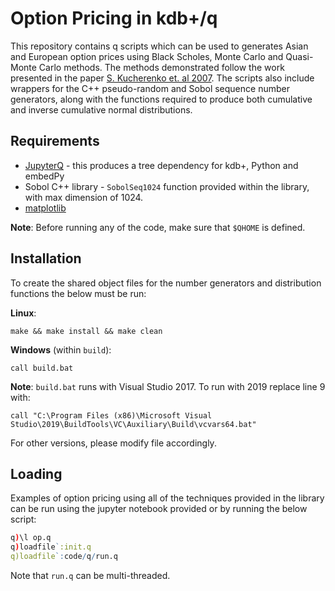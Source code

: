 # Option Pricing in kdb+/q

This repository contains q scripts which can be used to generates Asian and European option prices using Black Scholes, Monte Carlo and Quasi-Monte Carlo methods. The methods demonstrated follow the work presented in the paper [S. Kucherenko et. al 2007](http://www.broda.co.uk/gsa/wilmott_GSA_SK.pdf). The scripts also include wrappers for the C++ pseudo-random and Sobol sequence number generators, along with the functions required to produce both cumulative and inverse cumulative normal distributions.

## Requirements

- [JupyterQ](https://github.com/KxSystems/jupyterq) - this produces a tree dependency for kdb+, Python and embedPy
- Sobol C++ library - `SobolSeq1024` function provided within the library, with max dimension of 1024.
- [matplotlib](https://matplotlib.org/)

**Note**: Before running any of the code, make sure that `$QHOME` is defined.

## Installation

To create the shared object files for the number generators and distribution functions the below must be run:

__Linux__:

```
make && make install && make clean
```

__Windows__ (within `build`):

```
call build.bat
```

**Note**: `build.bat` runs with Visual Studio 2017. To run with 2019 replace line 9 with:
```
call "C:\Program Files (x86)\Microsoft Visual Studio\2019\BuildTools\VC\Auxiliary\Build\vcvars64.bat"
```

For other versions, please modify file accordingly.

## Loading

Examples of option pricing using all of the techniques provided in the library can be run using the jupyter notebook provided or by running the below script:

```q
q)\l op.q
q)loadfile`:init.q
q)loadfile`:code/q/run.q
```

Note that `run.q` can be multi-threaded.
